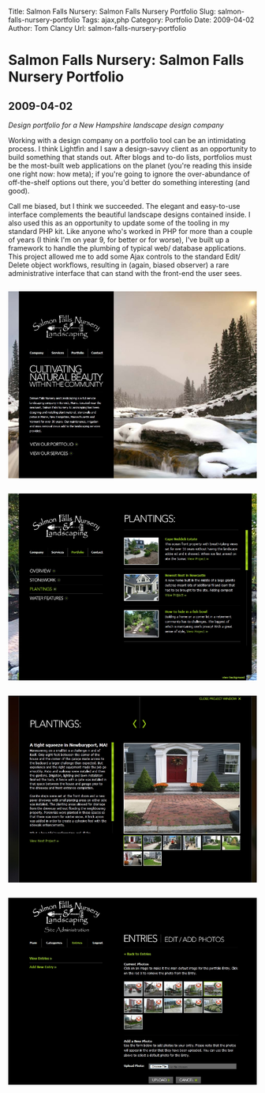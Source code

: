 Title: Salmon Falls Nursery: Salmon Falls Nursery Portfolio
Slug: salmon-falls-nursery-portfolio
Tags: ajax,php
Category: Portfolio
Date: 2009-04-02
Author: Tom Clancy
Url: salmon-falls-nursery-portfolio

# Salmon Falls Nursery: Salmon Falls Nursery Portfolio

## 2009-04-02

_Design portfolio for a New Hampshire landscape design company_

<p>Working with a design company on a portfolio tool can be an intimidating process. I think Lightfin and I saw a design-savvy client as an opportunity to build something that stands out. After blogs and to-do lists, portfolios must be the most-built web applications on the planet (you're reading this inside one right now: how meta); if you're going to ignore the over-abundance of off-the-shelf options out there, you'd better do something interesting (and good).</p>

<p>Call me biased, but I think we succeeded. The elegant and easy-to-use interface complements the beautiful landscape designs contained inside. I also used this as an opportunity to update some of the tooling in my standard PHP kit. Like anyone who's worked in PHP for more than a couple of years (I think I'm on year 9, for better or for worse), I've built up a framework to handle the plumbing of typical web/ database applications. This project allowed me to add some Ajax controls to the standard Edit/ Delete object workflows, resulting in (again, biased observer) a rare administrative interface that can stand with the front-end the user sees.</p><img src="images/portfolio/sf-home.jpg" alt="Home " style="margin: 1em 0" />
<img src="images/portfolio/sf-category.jpg" alt="Category View Category overview" style="margin: 1em 0" />
<img src="images/portfolio/sf-detail.jpg" alt="Detail Project details and photographs" style="margin: 1em 0" />
<img src="images/portfolio/sf-admin.jpg" alt="Admin The custom administration tools are also integrated into the site" style="margin: 1em 0" />

